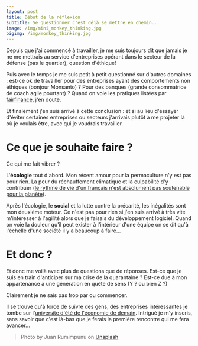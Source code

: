 ```yaml
---
layout: post
title: Début de la réflexion
subtitle: Se questionner c'est déjà se mettre en chemin...
image: /img/mini_monkey_thinking.jpg
bigimg: /img/monkey_thinking.jpg
---
```


Depuis que j'ai commencé à travailler, je me suis toujours dit que jamais je ne me mettrais au service d'entreprises opérant dans le secteur de la défense (pas le quartier), question d'éthique!

Puis avec le temps je me suis petit à petit questionné sur d'autres domaines : est-ce ok de travailler pour des entreprises ayant des comportements non éthiques (bonjour Monsanto) ? Pour des banques (grande consommatrice de coach agile pourtant) ? Quand on voie les pratiques listées par [fairfinance](https://www.fairfinancefrance.org/), j'en doute.

Et finalement j'en suis arrivé à cette conclusion : et si au lieu d'essayer d'éviter certaines entreprises ou secteurs j'arrivais plutôt à me projeter là où je voulais être, avec qui je voudrais travailler.

# Ce que je souhaite faire ?

Ce qui me fait vibrer ?

L'**écologie** tout d'abord. Mon récent amour pour la permaculture n'y est pas pour rien. La peur du réchauffement climatique et la culpabilité d'y contribuer ([le rythme de vie d'un français n'est absolument pas soutenable pour la planète](https://www.notre-planete.info/terre/climatologie_meteo/changement-climatique-responsabilites-pays.php)).

Après l'écologie, le **social** et la lutte contre la précarité, les inégalités sont mon deuxième moteur. Ce n'est pas pour rien si j'en suis arrivé à très vite m'intéresser à l'agilité alors que je faisais du développement logiciel. Quand on voie la douleur qu'il peut exister à l'intérieur d'une équipe on se dit qu'à l'échelle d'une société il y a beaucoup à faire...

# Et donc ?

Et donc me voilà avec plus de questions que de réponses. Est-ce que je suis en train d'anticiper sur ma crise de la quarantaine ? Est-ce due à mon appartenance à une génération en quête de sens (Y ? ou bien Z ?)

Clairement je ne sais pas trop par ou commencer.

Il se trouve qu'à force de suivre des gens, des entreprises intéressantes je tombe sur l'[universite d'été de l'économie de demain](http://ueed2019.com/). Intrigué je m'y inscris, sans savoir que c'est là-bas que je ferais la première rencontre qui me fera avancer...



> Photo by Juan Rumimpunu on [Unsplash](https://unsplash.com/s/photos/thinking?utm_source=unsplash&utm_medium=referral&utm_content=creditCopyText)